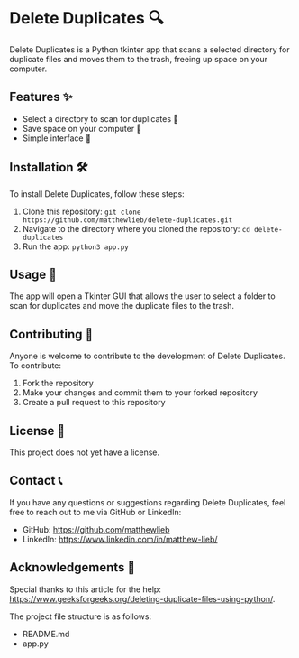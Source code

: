 
# Delete Duplicates 🔍

Delete Duplicates is a Python tkinter app that scans a selected directory for duplicate files and moves them to the trash, freeing up space on your computer.

## Features ✨

- Select a directory to scan for duplicates 🚀
- Save space on your computer 🌟
- Simple interface 🎉

## Installation 🛠️

To install Delete Duplicates, follow these steps:

1. Clone this repository: `git clone https://github.com/matthewlieb/delete-duplicates.git`
2. Navigate to the directory where you cloned the repository: `cd delete-duplicates`
3. Run the app: `python3 app.py`

## Usage 🚀

The app will open a Tkinter GUI that allows the user to select a folder to scan for duplicates and move the duplicate files to the trash.

## Contributing 🤝

Anyone is welcome to contribute to the development of Delete Duplicates. To contribute:

1. Fork the repository
2. Make your changes and commit them to your forked repository
3. Create a pull request to this repository

## License 📝

This project does not yet have a license.

## Contact 📞

If you have any questions or suggestions regarding Delete Duplicates, feel free to reach out to me via GitHub or LinkedIn:

- GitHub: https://github.com/matthewlieb
- LinkedIn: https://www.linkedin.com/in/matthew-lieb/

## Acknowledgements 🙏

Special thanks to this article for the help: https://www.geeksforgeeks.org/deleting-duplicate-files-using-python/.

The project file structure is as follows:

- README.md
- app.py

